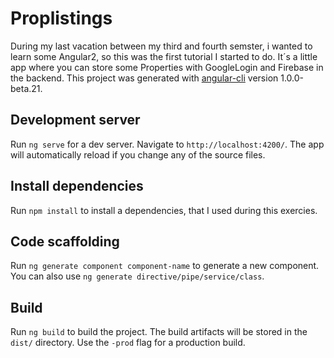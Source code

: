 # Proplistings
During my last vacation between my third and fourth semster, i wanted to learn some Angular2, so this was the first tutorial I started to do. 
It´s a little app where you can store some Properties with GoogleLogin and Firebase in the backend.
This project was generated with [angular-cli](https://github.com/angular/angular-cli) version 1.0.0-beta.21.

## Development server
Run `ng serve` for a dev server. Navigate to `http://localhost:4200/`. The app will automatically reload if you change any of the source files.

## Install dependencies
Run `npm install` to install a dependencies, that I used during this exercies.
## Code scaffolding

Run `ng generate component component-name` to generate a new component. You can also use `ng generate directive/pipe/service/class`.

## Build

Run `ng build` to build the project. The build artifacts will be stored in the `dist/` directory. Use the `-prod` flag for a production build.
